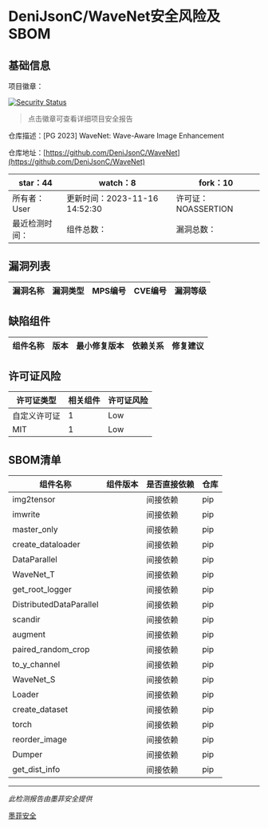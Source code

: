 # DeniJsonC/WaveNet安全风险及SBOM

## 基础信息

项目徽章：

[![Security Status](https://www.murphysec.com/platform3/v31/badge/1741530936071479296.svg)](https://www.murphysec.com/console/report/1741530921261391872/1741530936071479296)

> 点击徽章可查看详细项目安全报告

仓库描述：[PG 2023] WaveNet: Wave-Aware Image Enhancement

仓库地址：[https://github.com/DeniJsonC/WaveNet](https://github.com/DeniJsonC/WaveNet)

| star：44 | watch：8 | fork：10 |
| ----------- | -------------- | ------------ |
| 所有者：User | 更新时间：2023-11-16 14:52:30 | 许可证：NOASSERTION |
| 最近检测时间： | 组件总数： | 漏洞总数： |




## 漏洞列表

| 漏洞名称 | 漏洞类型 | MPS编号 | CVE编号 | 漏洞等级 |
| ------- | ------ | ------- | ------ | ----- |





## 缺陷组件

| 组件名称 | 版本 | 最小修复版本 | 依赖关系 | 修复建议 |
| -------- | ---- | ------------ | -------- | -------- |





## 许可证风险

| 许可证类型 | 相关组件 | 许可证风险 |
| ---------- | -------- | ---------- |
|自定义许可证|1|Low|
|MIT|1|Low|




## SBOM清单

| 组件名称 | 组件版本 | 是否直接依赖 | 仓库 |
| -------- | -------- | ------------ | ---- |
|img2tensor||间接依赖|pip|
|imwrite||间接依赖|pip|
|master_only||间接依赖|pip|
|create_dataloader||间接依赖|pip|
|DataParallel||间接依赖|pip|
|WaveNet_T||间接依赖|pip|
|get_root_logger||间接依赖|pip|
|DistributedDataParallel||间接依赖|pip|
|scandir||间接依赖|pip|
|augment||间接依赖|pip|
|paired_random_crop||间接依赖|pip|
|to_y_channel||间接依赖|pip|
|WaveNet_S||间接依赖|pip|
|Loader||间接依赖|pip|
|create_dataset||间接依赖|pip|
|torch||间接依赖|pip|
|reorder_image||间接依赖|pip|
|Dumper||间接依赖|pip|
|get_dist_info||间接依赖|pip|


------

*此检测报告由墨菲安全提供*

[墨菲安全](www.murphysec.com)